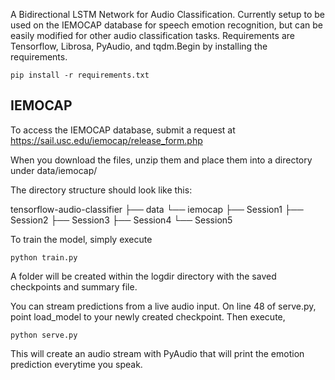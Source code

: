 A Bidirectional LSTM Network for Audio Classification. Currently setup to be used on the IEMOCAP database for speech emotion recognition, but can be easily modified for other audio classification tasks. Requirements are Tensorflow, Librosa, PyAudio, and tqdm.Begin by installing the requirements.

    pip install -r requirements.txt

## IEMOCAP

To access the IEMOCAP database, submit a request at https://sail.usc.edu/iemocap/release_form.php

When you download the files, unzip them and place them into a directory under data/iemocap/

The directory structure should look like this:

tensorflow-audio-classifier
├── data
    └── iemocap
        ├── Session1
        ├── Session2
        ├── Session3
        ├── Session4
        └── Session5

To train the model, simply execute

    python train.py

A folder will be created within the logdir directory with the saved checkpoints and summary file.

You can stream predictions from a live audio input. On line 48 of serve.py, point load_model to your newly created checkpoint. Then execute,

    python serve.py 

This will create an audio stream with PyAudio that will print the emotion prediction everytime you speak.

